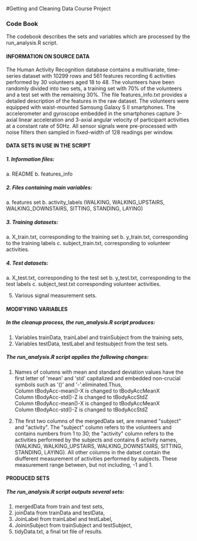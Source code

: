 #Getting and Cleaning Data Course Project

### Code Book
The codebook describes the sets and variables which are processed by the run_analysis.R script. 

#### INFORMATION ON SOURCE DATA
The Human Activity Recognition database contains a multivariate, time-series dataset with 10299 rows and 561 features recording 6 activities performed by 30 volunteers aged 18 to 48. The volunteers have been randomly divided into two sets, a training set with 70% of the volunteers and a test set with the remaining 30%. The file features_info.txt provides a detailed description of the features in the raw dataset.
The volunteers were equipped with waist-mounted Samsung Galaxy S II smartphones. The accelerometer and gyroscope embedded in the smartphones capture 3-axial linear acceleration and 3-axial angular velocity of participant activities at a constant rate of 50Hz. All sensor signals were pre-processed with noise filters then sampled in fixed-width of 128 readings per window. 

#### DATA SETS IN USE IN THE SCRIPT
##### 1.  Information files: 
a.	README
b.	 features_info 

##### 2.	Files containing main variables: 
a.	features set
b.	activity_labels (WALKING, WALKING_UPSTAIRS,  WALKING_DOWNSTAIRS, SITTING, STANDING, LAYING) 

##### 3.	Training datasets:
a. X_train.txt, corresponding to the training set 
b. y_train.txt, corresponding to the training labels
c. subject_train.txt, corresponding to volunteer activities.

##### 4.	Test datasets:
a. X_test.txt, corresponding to the test set 
b. y_test.txt, corresponding to the test labels
c. subject_test.txt corresponding volunteer activities.

5.	Various signal measurement sets.

#### MODIFYIING VARIABLES  
##### In the cleanup process, the run_analysis.R script produces:
1.	Variables trainData, trainLabel and trainSubject from the training sets,
2.	Variables testData, testLabel and testsubject  from the test sets.

##### The run_analysis.R script applies the following changes:
1.	Names of columns with mean and standard deviation values have the first letter of 'mean' and 'std' capitalized and embedded non-crucial symbols such as '()' and '-'.eliminated.Thus,     
             Column tBodyAcc-mean()-X is changed to tBodyAccMeanX     
             Column tBodyAcc-std()-Z is changed to tBodyAccStdZ     
             Column tBodyAcc-mean()-X is changed to tBodyAccMeanX    
             Column tBodyAcc-std()-Z is changed to tBodyAccStdZ    
             
2.	The first two columns of the mergedData set, are renamed "subject" and "activity". The "subject" column refers to the volunteers and contains numbers from 1 to 30; the "activity" column refers to the activities performed by the subjects and contains 6 activity names, (WALKING, WALKING_UPSTAIRS,  WALKING_DOWNSTAIRS, SITTING, STANDING, LAYING). All other columns in the datset contain the diufferent measurement of activities performed by subjects. These measurement range between, but not including, -1 and 1.

#### PRODUCED SETS
##### The run_analysis.R script outputs several sets:
1.	mergedData from train and test sets,
2.	joinData from trainData and testData,  
3.	JoinLabel from trainLabel and testLabel,  
4.	JoininSubject from  trainSubject and testSubject,
5.	tidyData.txt, a final  txt file of results.
